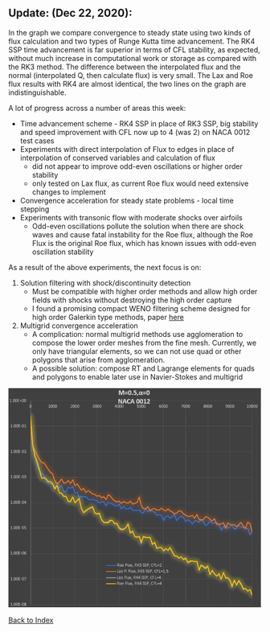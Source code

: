 ## Update: (Dec 22, 2020):

In the graph we compare convergence to steady state using two kinds of flux calculation and two types of Runge Kutta time
advancement. The RK4 SSP time advancement is far superior in terms of CFL stability, as expected, without much increase in
computational work or storage as compared with the RK3 method. The difference between the interpolated flux and the normal
(interpolated Q, then calculate flux) is very small. The Lax and Roe flux results with RK4 are almost identical, the two
lines on the graph are indistinguishable.

A lot of progress across a number of areas this week:
- Time advancement scheme - RK4 SSP in place of RK3 SSP, big stability and speed improvement with CFL now up to 4 (was 2)
  on NACA 0012 test cases
- Experiments with direct interpolation of Flux to edges in place of interpolation of conserved variables and calculation
  of flux
    - did not appear to improve odd-even oscillations or higher order stability
    - only tested on Lax flux, as current Roe flux would need extensive changes to implement
- Convergence acceleration for steady state problems - local time stepping
- Experiments with transonic flow with moderate shocks over airfoils
    - Odd-even oscillations pollute the solution when there are shock waves and cause fatal instability for the Roe flux,
      although the Roe Flux is the original Roe flux, which has known issues with odd-even oscillation stability

As a result of the above experiments, the next focus is on:
1) Solution filtering with shock/discontinuity detection
    - Must be compatible with higher order methods and allow high order fields with shocks without destroying the high
      order capture
    - I found a promising compact WENO filtering scheme designed for high order Galerkin type methods, paper
      [here](../research/filters_and_flux_limiters/multi-resolution_WENO_limiters_3D_tetrahedral_meshes.pdf)
2) Multigrid convergence acceleration
    - A complication: normal multigrid methods use agglomeration to compose the lower order meshes from the fine mesh.
      Currently, we only have triangular elements, so we can not use quad or other polygons that arise from agglomeration.
    - A possible solution: compose RT and Lagrange elements for quads and polygons to enable later use in Navier-Stokes
      and multigrid

![Convergence Study](../images/convergence-study-naca0012.PNG)

[Back to Index](../CHANGELOG.md)
